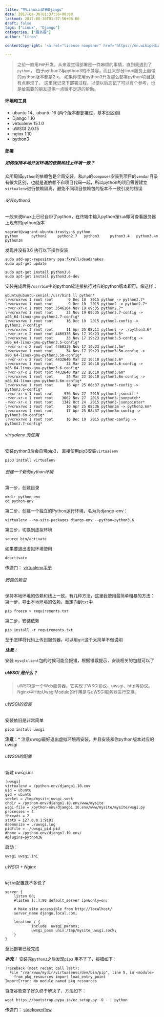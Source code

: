 ```yaml
---
title: "在Linux上部署Django"
date: 2017-08-30T01:37:56+08:00
lastmod: 2017-08-30T01:37:56+08:00
draft: false
tags: ["Linux", "Django"]
categories: ["服务器"]
author: "Liron"

contentCopyright: '<a rel="license noopener" href="https://en.wikipedia.org/wiki/Wikipedia:Text_of_Creative_Commons_Attribution-ShareAlike_3.0_Unported_License" target="_blank">Creative Commons Attribution-ShareAlike License</a>'

---
```


> 之前一直用`PHP`开发，从来没觉得部署是一件麻烦的事情，直到我遇到了`python`，
> 由于python2与python3的不兼容，而且大部分linux服务上自带的python版本都是2.x。
> 如果你使用python3开发那么部署python项目就有点麻烦了。 这里我记录下部署过程，以便以后忘记了可以有个参考，也是给需要的朋友提供一点微不足道的帮助。

#### 环境和工具
- ubuntu 14、ubuntu 16 (两个版本都部署过，基本没区别)
- Django 1.10
- virtualenv 15.1.0
- uWSGI 2.0.15
- nginx 1.10
- python3

#### 部署

##### 如何保持本地开发环境的依赖和线上环境一致？
 
众所周知`python`的依赖包是全局安装，和`php`的`composer`安装到项目的`vendor`目录有很大区别，也就是说依赖不和项目代码一起，所以python的项目需要建立`virtualenv`进行依赖隔离，避免不同项目依赖包的版本不一致引发的错误

###### 安装python3
一般来说linux上已经自带了python，在终端中输入python按`tab`即可查看服务器上现有的python版本

```
vagrant@vagrant-ubuntu-trusty:~$ python
python      python2     python2.7   python3     python3.4   python3.4m  python3m
```
发现并没有3.6 执行以下操作安装

```
sudo add-apt-repository ppa:fkrull/deadsnakes
sudo apt-get update

sudo apt-get install python3.6
sudo apt-get install python3.6-dev
```
安装完成后将`/usr/bin`中的python软连接执行对应的python版本即可。像这样：

```
ubuntu@ubuntu-xenial:/usr/bin$ ll python*
lrwxrwxrwx 1 root root       9 Dec 10  2015 python -> python2.7*
lrwxrwxrwx 1 root root       9 Dec 10  2015 python2 -> python2.7*
-rwxr-xr-x 1 root root 3546104 Nov 19 09:35 python2.7*
lrwxrwxrwx 1 root root      33 Nov 19 09:35 python2.7-config -> x86_64-linux-gnu-python2.7-config*
lrwxrwxrwx 1 root root      16 Dec 10  2015 python2-config -> python2.7-config*
lrwxrwxrwx 1 root root      11 Apr 25 08:11 python3 -> ./python3.6*
-rwxr-xr-x 2 root root 4460336 Nov 17 19:23 python3.5*
lrwxrwxrwx 1 root root      33 Nov 17 19:23 python3.5-config -> x86_64-linux-gnu-python3.5-config*
-rwxr-xr-x 2 root root 4460336 Nov 17 19:23 python3.5m*
lrwxrwxrwx 1 root root      34 Nov 17 19:23 python3.5m-config -> x86_64-linux-gnu-python3.5m-config*
-rwxr-xr-x 2 root root 4432640 Mar 22 10:18 python3.6*
lrwxrwxrwx 1 root root      33 Mar 22 10:18 python3.6-config -> x86_64-linux-gnu-python3.6-config*
-rwxr-xr-x 2 root root 4432640 Mar 22 10:18 python3.6m*
lrwxrwxrwx 1 root root      34 Mar 22 10:18 python3.6m-config -> x86_64-linux-gnu-python3.6m-config*
lrwxrwxrwx 1 root root      16 Apr 25 08:37 python3-config -> python3.6-config*
-rwxr-xr-x 1 root root     976 Nov 27  2015 python3-jsondiff*
-rwxr-xr-x 1 root root    3662 Nov 27  2015 python3-jsonpatch*
-rwxr-xr-x 1 root root    1342 Oct 24  2015 python3-jsonpointer*
lrwxrwxrwx 1 root root      10 Apr 25 08:36 python3m -> python3.6m*
lrwxrwxrwx 1 root root      17 Apr 25 08:37 python3m-config -> python3.6m-config*
lrwxrwxrwx 1 root root      16 Dec 10  2015 python-config -> python2.7-config*
```


###### virtualenv 的使用
安装python3后会自带pip3， 直接使用pip3安装`virtualenv`

```
pip3 install virtualenv
```
###### 创建一个新的python环境
第一步，创建目录
```
mkdir python-env
cd python-env
```
第二步，创建一个独立的Python运行环境，名为为django-env：
```
virtualenv --no-site-packages django-env --python=python3.6
```
第三步，切换到虚拟环境

```
source bin/activate
```

如果要退出虚拟环境使用

```
deactivate
```

传送门： [virtualenv手册](http://virtualenv-chinese-docs.readthedocs.io/en/latest/# "virtualenv手册") 

###### 安装依赖包
保持本地环境的依赖和线上一致，有几种方法，这里我使用最简单粗暴的方法：
第一步，导出本地环境的依赖，重定向到`txt`中

```
pip freeze > requirements.txt
```
第二步，安装依赖

```
pip install -r requirements.txt
```

至于怎样将代码上传到服务器，可以用`git`这个太简单不做说明

***注意：***

安装	`mysqlclient`包的时候可能会报错，根据错误提示，安装相关的包就可以了

##### uWSGI 是什么？
> uWSGI是一个Web服务器，它实现了WSGI协议、uwsgi、http等协议。Nginx中HttpUwsgiModule的作用是与uWSGI服务器进行交换。

###### uWSGI的安装
安装依旧是非常简单
```
pip3 install uwsgi
```
**注意：***
注意uwsgi最好退出虚拟环境再安装，并且安装和你python版本对应的uwsgi

###### uWSGI的配置
新建 uwsgi.ini 

```
[uwsgi]
virtualenv = /python-env/django1.10.env
uid = ubuntu
gid = ubuntu
socket = /tmp/mysite_uwsgi.sock
chdir = /python-env/django1.10.env/www/mysite
wsgi-file = /python-env/django1.10.env/www/mysite/mysite/wsgi.py
processes = 4
threads = 2
stats = 127.0.0.1:9191
daemonize = ./uwsgi.log
pidfile = ./uwsgi_pid.pid
#home = /python-env/django1.10.env/
#plugins=python36
```

启动：

```
uwsgi uwsgi.ini
```


###### uWSGI + Nginx
`Nginx`配置就不多说了

```
server {
    listen 80;
    #listen [::]:80 default_server ipv6only=on;

    # Make site accessible from http://localhost/
    server_name django.local.com;

    location / {
            include  uwsgi_params;
            uwsgi_pass unix:/tmp/mysite_uwsgi.sock;
    }
}
```

至此部署已经完成

***补充：***
安装完`python3`之后发现`pip3` 用不了了，报错如下：

```
Traceback (most recent call last):
  File "/var/www/mydir/virtualenvs/dev/bin/pip", line 5, in <module>
    from pkg_resources import load_entry_point
ImportError: No module named pkg_resources
```

百度谷歌查了好久终于解决了，方法如下：
```
wget https://bootstrap.pypa.io/ez_setup.py -O - | python
```

传送门： [stackoverflow](http://stackoverflow.com/questions/7446187/no-module-named-pkg-resources "stackoverflow") 